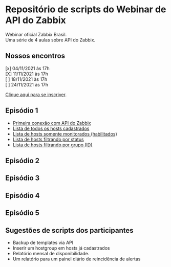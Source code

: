 # Repositório de scripts do Webinar de API do Zabbix

Webinar oficial Zabbix Brasil.  
Uma série de 4 aulas sobre API do Zabbix.

## Nossos encontros

[x] 04/11/2021 às 17h  
[X] 11/11/2021 às 17h  
[ ] 18/11/2021 às 17h  
[ ] 24/11/2021 às 17h  

[Clique aqui para se inscriver](https://bit.ly/2Z2Ipj2). 

## Episódio 1

- [Primeira conexão com API do Zabbix](00_primeira_conexao.py)
- [Lista de todos os hosts cadastrados](01_hosts_monitorados_todos.py)
- [Lista de hosts somente monitorados (habilitados)](01_hosts_monitorados_filtro_padrao_monitored_hosts.py)
- [Lista de hosts filtrando por status](01_hosts_monitorados_filtro_status.py)
- [Lista de hosts filtrando por grupo (ID)](01_hosts_monitorados_filtro_padrao_groupids.py)

## Episódio 2


## Episódio 3


## Episódio 4


## Episódio 5


## Sugestões de scripts dos participantes

- Backup de templates via API
- Inserir um hostgroup em hosts já cadastrados
- Relatório mensal de disponibilidade.
- Um relatório para um painel diário de reincidência de alertas